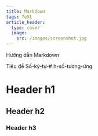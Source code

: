 ```yaml
---
title: Markdown
tags: TeXt
article_header:
  type: cover
  image:
    src: /images/screenshot.jpg
---
```


Hướng dẫn Markdown

<!--more-->

Tiêu đề
  Số-ký-tự-# h-số-tương-ứng
  # Header h1
  ## Header h2
  ### Header h3
<!--stackedit_data:
eyJoaXN0b3J5IjpbMTkxNDI0MTkxNV19
-->